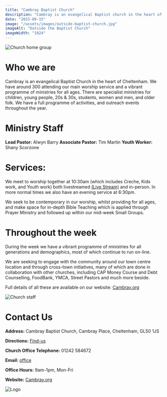 ```yaml
---
title: "Cambray Baptist Church"
description: "Cambray is an evangelical Baptist church in the heart of Cheltenham.  Around 300 attend our main worship service and we have a vibrant programme of events and ministries for children, young people, 20s & 30s, students, women, men, and older folk."
date: "2023-09-15"
image: "/assets/images/outside-baptist-church.jpg"
imageAlt: "Outside the Baptist Church"
imageWidth: "1024"
---
```


![Church home group](/assets/images/cambray-home-group.jpg "One of Cambray's vibrant home groups")

# Who we are

Cambray is an evangelical Baptist Church in the heart of Cheltenham.  We have around 300 attending our main worship service and a vibrant programme of ministries for all ages.  There are specialist ministries for children, young people, 20s & 30s, students, women and men, and older folk. We have a full programme of activities, and outreach events throughout the year.

# Ministry Staff
**Lead Pastor:** Alwyn Barry
**Associate Pastor:** Tim Martin
**Youth Worker:** Shany Scorzone

# Services:
We meet to worship together at 10:30am (which includes Creche, Kids work, and Youth work) both livestreamed [(Live Stream)](https://www.youtube.com/c/CambrayBaptistChurch) and in-person.  In more normal times we also have an evening service at 6:30pm.

We seek to be contemporary in our worship, whilst providing for all ages, and make space for in-depth Bible Teaching which is applied through Prayer Ministry and followed up within our mid-week Small Groups.

# Throughout the week

During the week we have a vibrant programme of ministries for all generations and demographics, most of which continue to run on-line.

We are seeking to engage with the community around our town centre location and through cross-town initiatives, many of which are done in collaboration with other churches, including CAP Money Course and Debt Counselling, FoodBank, YMCA, Street Pastors and much more beside.

Full details of all these are available on our website: [Cambray.org](https://www.cambray.org/)

![Church staff](/assets/images/cambray-ministry-team.jpg)

# Contact Us
**Address:** Cambray Baptist Church, Cambray Place, Cheltenham, GL50 1JS

**Directions:** [Find-us](https://www.cambray.org/new-here/find-us/)

**Church Office Telephone:** 01242 584672

**Email:** [office](mailto:office@cambray.org)

**Office Hours:** 9am-1pm, Mon-Fri

**Website:** [Cambray.org](https://www.cambray.org/)

![Logo](/assets/images/cambray-logo-text-border-250x87.png)
